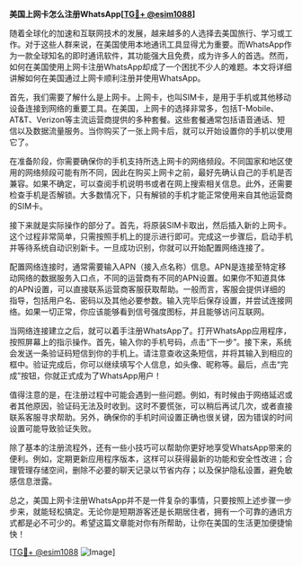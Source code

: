 **美国上网卡怎么注册WhatsApp[[TG💪+ @esim1088](https://t.me/s/esim1088)]**

随着全球化的加速和互联网技术的发展，越来越多的人选择去美国旅行、学习或工作。对于这些人群来说，在美国使用本地通讯工具显得尤为重要。而WhatsApp作为一款全球知名的即时通讯软件，其功能强大且免费，成为许多人的首选。然而，如何在美国使用上网卡注册WhatsApp却成了一个困扰不少人的难题。本文将详细讲解如何在美国通过上网卡顺利注册并使用WhatsApp。

首先，我们需要了解什么是上网卡。上网卡，也叫SIM卡，是用于手机或其他移动设备连接到网络的重要工具。在美国，上网卡的选择非常多，包括T-Mobile、AT&T、Verizon等主流运营商提供的多种套餐。这些套餐通常包括语音通话、短信以及数据流量服务。当你购买了一张上网卡后，就可以开始设置你的手机以使用它了。

在准备阶段，你需要确保你的手机支持所选上网卡的网络频段。不同国家和地区使用的网络频段可能有所不同，因此在购买上网卡之前，最好先确认自己的手机是否兼容。如果不确定，可以查阅手机说明书或者在网上搜索相关信息。此外，还需要检查手机是否解锁。大多数情况下，只有解锁的手机才能正常使用来自其他运营商的SIM卡。

接下来就是实际操作的部分了。首先，将原装SIM卡取出，然后插入新的上网卡。这个过程非常简单，只需按照手机上的提示进行即可。完成这一步骤后，启动手机并等待系统自动识别新卡。一旦成功识别，你就可以开始配置网络连接了。

配置网络连接时，通常需要输入APN（接入点名称）信息。APN是连接至特定移动网络的数据服务入口点，不同的运营商有不同的APN设置。如果你不知道具体的APN设置，可以直接联系运营商客服获取帮助。一般而言，客服会提供详细的指导，包括用户名、密码以及其他必要参数。输入完毕后保存设置，并尝试连接网络。如果一切正常，你应该能够看到信号强度图标，并且能够访问互联网。

当网络连接建立之后，就可以着手注册WhatsApp了。打开WhatsApp应用程序，按照屏幕上的指示操作。首先，输入你的手机号码，点击“下一步”。接下来，系统会发送一条验证码短信到你的手机上。请注意查收这条短信，并将其输入到相应的框中。验证完成后，你可以继续填写个人信息，如头像、昵称等。最后，点击“完成”按钮，你就正式成为了WhatsApp用户！

值得注意的是，在注册过程中可能会遇到一些问题。例如，有时候由于网络延迟或者其他原因，验证码无法及时收到。这时不要慌张，可以稍后再试几次，或者直接联系客服寻求帮助。另外，确保你的手机时间设置正确也很关键，因为错误的时间设置可能导致验证失败。

除了基本的注册流程外，还有一些小技巧可以帮助你更好地享受WhatsApp带来的便利。例如，定期更新应用程序版本，这样可以获得最新的功能和安全性改进；合理管理存储空间，删除不必要的聊天记录以节省内存；以及保护隐私设置，避免敏感信息泄露。

总之，美国上网卡注册WhatsApp并不是一件复杂的事情，只要按照上述步骤一步步来，就能轻松搞定。无论你是短期游客还是长期居住者，拥有一个可靠的通讯方式都是必不可少的。希望这篇文章能对你有所帮助，让你在美国的生活更加便捷愉快！

[[TG💪+ @esim1088](https://t.me/s/esim1088) ![Image](https://i.postimg.cc/4NQfJmqS/Snipaste-2025-05-13-00-14-12.png)]